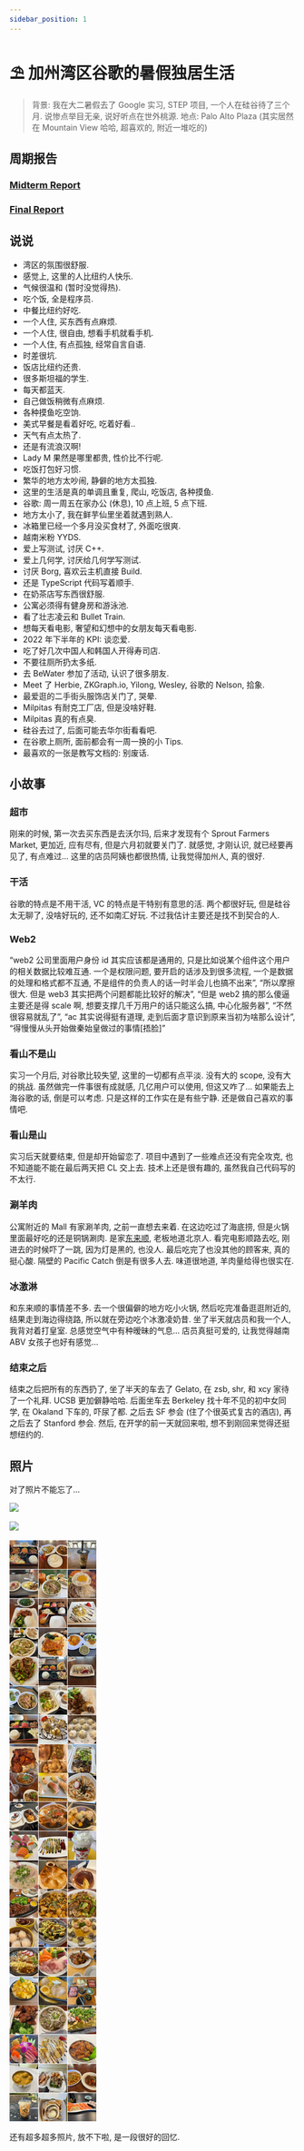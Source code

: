 ```yaml
---
sidebar_position: 1
---
```

# ⛱️ 加州湾区谷歌的暑假独居生活

> 背景: 我在大二暑假去了 Google 实习, STEP 项目, 一个人在硅谷待了三个月. 说惨点举目无亲, 说好听点在世外桃源.
> 地点: Palo Alto Plaza (其实居然在 Mountain View 哈哈, 超喜欢的, 附近一堆吃的)

## 周期报告

### [Midterm Report](/doc/valley/midterm.pdf)

### [Final Report](/doc/valley/final.pdf)

## 说说

- 湾区的氛围很舒服.
- 感觉上, 这里的人比纽约人快乐.
- 气候很温和 (暂时没觉得热).
- 吃个饭, 全是程序员.
- 中餐比纽约好吃.
- 一个人住, 买东西有点麻烦.
- 一个人住, 很自由, 想看手机就看手机.
- 一个人住, 有点孤独, 经常自言自语.
- 时差很坑.
- 饭店比纽约还贵.
- 很多斯坦福的学生.
- 每天都蓝天.
- 自己做饭稍微有点麻烦.
- 各种摸鱼吃空饷.
- 美式早餐是看着好吃, 吃着好看..
- 天气有点太热了.
- 还是有流浪汉啊!
- Lady M 果然是哪里都贵, 性价比不行呢.
- 吃饭打包好习惯.
- 繁华的地方太吵闹, 静僻的地方太孤独.
- 这里的生活是真的单调且重复, 爬山, 吃饭店, 各种摸鱼.
- 谷歌: 周一周五在家办公 (休息), 10 点上班, 5 点下班.
- 地方太小了, 我在鲜芋仙里坐着就遇到熟人.
- 冰箱里已经一个多月没买食材了, 外面吃很爽.
- 越南米粉 YYDS.
- 爱上写测试, 讨厌 C++.
- 爱上几何学, 讨厌给几何学写测试.
- 讨厌 Borg, 喜欢云主机直接 Build.
- 还是 TypeScript 代码写着顺手.
- 在奶茶店写东西很舒服.
- 公寓必须得有健身房和游泳池.
- 看了壮志凌云和 Bullet Train.
- 想每天看电影, 奢望和幻想中的女朋友每天看电影.
- 2022 年下半年的 KPI: 谈恋爱.
- 吃了好几次中国人和韩国人开得寿司店.
- 不要往厕所扔太多纸.
- 去 BeWater 参加了活动, 认识了很多朋友.
- Meet 了 Herbie, ZKGraph.io, Yilong, Wesley, 谷歌的 Nelson, 拾象.
- 最爱逛的二手街头服饰店关门了, 哭晕.
- Milpitas 有耐克工厂店, 但是没啥好鞋.
- Milpitas 真的有点臭.
- 硅谷去过了, 后面可能去华尔街看看吧.
- 在谷歌上厕所, 面前都会有一周一换的小 Tips.
- 最喜欢的一张是教写文档的: 别废话.

## 小故事

### 超市

刚来的时候, 第一次去买东西是去沃尔玛, 后来才发现有个 Sprout Farmers Market, 更加近, 应有尽有, 但是六月初就要关门了. 就感觉, 才刚认识, 就已经要再见了, 有点难过... 这里的店员阿姨也都很热情, 让我觉得加州人, 真的很好.

### 干活

谷歌的特点是不用干活, VC 的特点是干特别有意思的活. 两个都很好玩, 但是硅谷太无聊了, 没啥好玩的, 还不如南汇好玩. 不过我估计主要还是找不到契合的人.

### Web2

“web2 公司里面用户身份 id 其实应该都是通用的, 只是比如说某个组件这个用户的相关数据比较难互通. 一个是权限问题, 要开启的话涉及到很多流程, 一个是数据的处理和格式都不互通, 不是组件的负责人的话一时半会儿也搞不出来”, “所以摩擦很大. 但是 web3 其实把两个问题都能比较好的解决”, “但是 web2 搞的那么傻逼主要还是得 scale 啊, 想要支撑几千万用户的话只能这么搞, 中心化服务器”, “不然很容易就乱了”, “ac 其实说得挺有道理, 走到后面才意识到原来当初为啥那么设计”, “得慢慢从头开始做秦始皇做过的事情[捂脸]”

### 看山不是山

实习一个月后, 对谷歌比较失望, 这里的一切都有点平淡. 没有大的 scope, 没有大的挑战. 虽然做完一件事很有成就感, 几亿用户可以使用, 但这又咋了... 如果能去上海谷歌的话, 倒是可以考虑. 只是这样的工作实在是有些宁静. 还是做自己喜欢的事情吧.

### 看山是山

实习后天就要结束, 但是却开始留恋了. 项目中遇到了一些难点还没有完全攻克, 也不知道能不能在最后两天把 CL 交上去. 技术上还是很有趣的, 虽然我自己代码写的不太行.

### 涮羊肉

公寓附近的 Mall 有家涮羊肉, 之前一直想去来着. 在这边吃过了海底捞, 但是火锅里面最好吃的还是铜锅涮肉. 是家[东来顺](https://www.yelp.com/biz/dong-lai-shun-mountain-view), 老板地道北京人. 看完电影顺路去吃, 刚进去的时候吓了一跳, 因为灯是黑的, 也没人. 最后吃完了也没其他的顾客来, 真的挺心酸. 隔壁的 Pacific Catch 倒是有很多人去. 味道很地道, 羊肉量给得也很实在.

### 冰激淋

和东来顺的事情差不多. 去一个很偏僻的地方吃小火锅, 然后吃完准备逛逛附近的, 结果走到海边得绕路, 所以就在旁边吃个冰激凌奶昔. 坐了半天就店员和我一个人, 我背对着打皇室. 总感觉空气中有种暧昧的气息... 店员真挺可爱的, 让我觉得越南 ABV 女孩子也好有感觉...

### 结束之后

结束之后把所有的东西扔了, 坐了半天的车去了 Gelato, 在 zsb, shr, 和 xcy 家待了一个礼拜. UCSB 更加僻静哈哈. 后面坐车去 Berkeley 找十年不见的初中女同学, 在 Okaland 下车的, 吓尿了都. 之后去 SF 参会 (住了个很英式复古的酒店), 再之后去了 Stanford 参会. 然后, 在开学的前一天就回来啦, 想不到刚回来觉得还挺想纽约的.


## 照片

对了照片不能忘了...

![](/img/valley/work.JPG)

![](/img/valley/play.JPG)

![](/img/valley/food.JPG)

还有超多超多照片, 放不下啦, 是一段很好的回忆.
